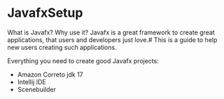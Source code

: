 # JavafxSetup
What is Javafx? Why use it?
Javafx is a great framework to create great applications, that users and developers just love.#
This is a guide to help new users creating such applications.

Everything you need to create good Javafx projects:
- Amazon Correto jdk 17
- Intellij IDE
- Scenebuilder
